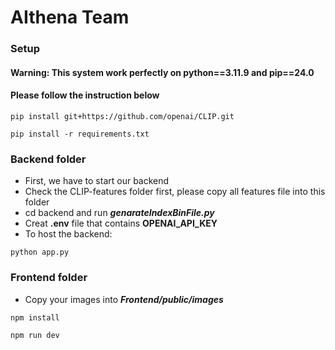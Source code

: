 # AIthena Team

### Setup
#### Warning: This system work perfectly on python==3.11.9 and pip==24.0
#### Please follow the instruction below

```
pip install git+https://github.com/openai/CLIP.git
```
```
pip install -r requirements.txt
```

### Backend folder
- First, we have to start our backend
- Check the CLIP-features folder first, please copy all features file into this folder 
- cd backend and run **_genarateIndexBinFile.py_**
- Creat **.env** file that contains **OPENAI_API_KEY**
- To host the backend:

```
python app.py
```

### Frontend folder
- Copy your images into **_Frontend/public/images_** 

```
npm install
```
```
npm run dev
```

